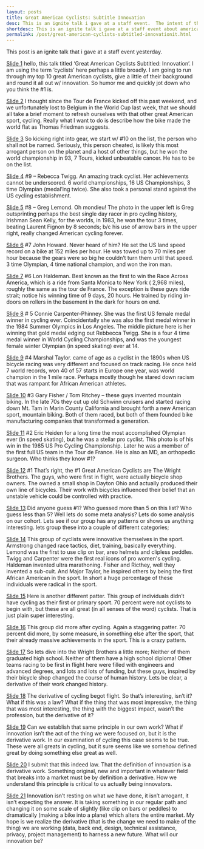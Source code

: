 ```yaml
---
layout: posts
title: Great American Cyclists: Subtitle Innovation
desc: This is an ignite talk i gave at a staff event.  The intent of this talk is really to refresh our understanding of that great american sport, cycling, and tie it all back to our understanding of innovation.
shortdesc: This is an ignite talk i gave at a staff event about american cycling and innovation.
permalink: /post/great-american-cyclists-subtitled-innovationit.html
---
```


This post is an ignite talk that i gave at a staff event yesterday.


[Slide 1](https://github.com/feomike/feomike.github.com/blob/master/images/post_cyclists/slide1.png) hello, this talk titled ‘Great American Cyclists  Subtitled: Innovation’.  I am using the term ‘cyclists’ here perhaps a little broadly.  I am going to run through my top 10 great American cyclists, give a little of their background and round it all out w/ innovation.  So humor me and quickly jot down who you think the #1 is.

[Slide 2](https://github.com/feomike/feomike.github.com/blob/master/images/post_cyclists/slide2.png) I thought since the Tour de France kicked off this past weekend, and we unfortunately lost to Belgium in the World Cup last week, that we should all take a brief moment to refresh ourselves with that other great American sport, cycling.  Really what I want to do is describe how the bike made the world flat as Thomas Friedman suggests.

[Slide 3](https://github.com/feomike/feomike.github.com/blob/master/images/post_cyclists/slide3.png) So kicking right into gear, we start w/ #10 on the list, the person who shall not be named.  Seriously, this person cheated, is likely this most arrogant person on the planet and a host of other things, but he won the world championship in 93, 7 Tours, kicked unbeatable cancer.  He has to be on the list.

[Slide 4](https://github.com/feomike/feomike.github.com/blob/master/images/post_cyclists/slide4.png) #9 – Rebecca Twigg.  An amazing track cyclist.  Her achievements cannot be underscored.  6 world championships, 16 US Championships, 3 time Olympian (medal’ing twice).  She also took a personal stand against the US cycling establishment.

[Slide 5](https://github.com/feomike/feomike.github.com/blob/master/images/post_cyclists/slide5.png) #8 – Greg Lemond.  Oh mondieu!  The photo in the upper left is Greg outsprinting perhaps the best single day racer in pro cycling history, Irishman Sean Kelly, for the worlds, in 1983, he won the tour 3 times, beating Laurent Fignon by 8 seconds; b/c his use of arrow bars in the upper right, really changed American cycling forever.

[Slide 6](https://github.com/feomike/feomike.github.com/blob/master/images/post_cyclists/slide6.png) #7 John Howard.  Never heard of him?  He set the US land speed record on a bike at 152 miles per hour.  He was towed up to 70 miles per hour because the gears were so big he couldn’t turn them until that speed.  3 time Olympian, 4 time national champion, and won the iron man.

[Slide 7](https://github.com/feomike/feomike.github.com/blob/master/images/post_cyclists/slide7.png) #6 Lon Haldeman.  Best known as the first to win the Race Across America, which is a ride from Santa Monica to New York ( 2,968 miles), roughly the same as the tour de France.  The exception is these guys ride strait; notice his winning time of 9 days, 20 hours.  He trained by riding in-doors on rollers in the basement in the dark for hours on end.

[Slide 8](https://github.com/feomike/feomike.github.com/blob/master/images/post_cyclists/slide8.png) # 5 Connie Carpenter-Phinney.  She was the first US female medal winner in cycling ever.  Coincidentally she was also the first medal winner in the 1984 Summer Olympics in Los Angeles. The middle picture here is her winning that gold medal edging out Rebbecca Twigg.  She is a four 4 time medal winner in World Cycling Championships, and was the youngest female winter Olympian (in speed skating) ever at 14. 

[Slide 9](https://github.com/feomike/feomike.github.com/blob/master/images/post_cyclists/slide9.png) #4 Marshal Taylor. came of age as a cyclist in the 1890s when US bicycle racing was very different and focused on track racing.  He once held 7 world records, won 40 of 57 starts in Europe one year, was world champion in the 1 mile race.  Perhaps mostly though he stared down racism that was rampant for African American athletes.  

[Slide 10](https://github.com/feomike/feomike.github.com/blob/master/images/post_cyclists/slide10.png) #3 Gary Fisher / Tom Ritchey – these guys invented mountain biking.  In the late 70s they cut up old Schwinn cruisers and started racing down Mt. Tam in Marin County California and brought forth a new American sport, mountain biking.  Both of them raced, but both of them founded bike manufacturing companies that transformed a generation.

[Slide 11](https://github.com/feomike/feomike.github.com/blob/master/images/post_cyclists/slide11.png) #2 Eric Heiden for a long time the most accomplished Olympian ever (in speed skating), but he was a stellar pro cyclist.  This photo is of his win in the 1985 US Pro Cycling Championship.  Later he was a member of the first full US team in the Tour de France.  He is also an MD, an orthopedic surgeon.  Who thinks they know #1?

[Slide 12](https://github.com/feomike/feomike.github.com/blob/master/images/post_cyclists/slide12.png) #1 That’s right, the #1 Great American Cyclists are The Wright Brothers.  The guys, who were first in flight, were actually bicycle shop owners.  The owned a small shop in Dayton Ohio and actually produced their own line of bicycles.   Their work with bicycles influenced their belief that an unstable vehicle could be controlled with practice.

[Slide 13](https://github.com/feomike/feomike.github.com/blob/master/images/post_cyclists/slide13.png) Did anyone guess #1?  Who guessed more than 5 on this list?  Who guess less than 5?  Well lets do some meta analysis?  Lets do some analysis on our cohort.  Lets see if our group has any patterns or shows us anything interesting.  lets group these into a couple of different categories;

[Slide 14](https://github.com/feomike/feomike.github.com/blob/master/images/post_cyclists/slide14.png) This group of cyclists were innovative themselves in the sport.  Armstrong changed race tactics, diet, training, basically everything. Lemond was the first to use clip on bar, areo helmets and clipless peddles.  Twigg and Carpenter were the first real icons of pro women's cycling.  Haldeman invented ultra marathoning.  Fisher and Ricthey, well they invented a sub-cult.  And Major Taylor, he inspired others by being the first African American in the sport.  In short a huge percentage of these individuals were radical in the sport.

[Slide 15](https://github.com/feomike/feomike.github.com/blob/master/images/post_cyclists/slide15.png) Here is another different patter.  This group of individuals didn’t have cycling as their first or primary sport.  70 percent were not cyclists to begin with, but these are all great (in all senses of the word) cyclists.  That is just plain super interesting.

[Slide 16](https://github.com/feomike/feomike.github.com/blob/master/images/post_cyclists/slide16.png) This group did more after cycling.  Again a staggering patter.  70 percent did more, by some measure, in something else after the sport, that their already massive achievements in the sport. This is a crazy pattern.

[Slide 17](https://github.com/feomike/feomike.github.com/blob/master/images/post_cyclists/slide17.png) So lets dive into the Wright Brothers a little more;  Neither of them graduated high school.  Neither of them have a high school diploma!  Other teams racing to be first in flight here were filled with engineers and advanced degrees, and lots and lots of funding, but these guys, inspired by their bicycle shop changed the course of human history.  Lets be clear, a derivative of their work changed history.

[Slide 18](https://github.com/feomike/feomike.github.com/blob/master/images/post_cyclists/slide18.png) The derivative of cycling begot flight.  So that’s interesting, isn’t it?  What if this was a law? What if the thing that was most impressive, the thing that was most interesting, the thing with the biggest impact, wasn’t the profession, but the derivative of it?

[Slide 19](https://github.com/feomike/feomike.github.com/blob/master/images/post_cyclists/slide19.png) Can we establish that same principle in our own work?  What if innovation isn’t the act of the thing we were focused on, but it is the derivative work.  In our examination of cycling this case seems to be true.  These were all greats in cycling, but it sure seems like we somehow defined great by doing something else great as well.

[Slide 20](https://github.com/feomike/feomike.github.com/blob/master/images/post_cyclists/slide20.png) I submit that this indeed law.  That the definition of innovation is a derivative work.  Something original, new and important in whatever field that breaks into a market must be by definition a derivative.  How we understand this principle is critical to us actually being innovators. 

[Slide 21](https://github.com/feomike/feomike.github.com/blob/master/images/post_cyclists/slide21.png) Innovation isn’t resting on what we have done, it isn’t arrogant, it isn’t expecting the answer.  It is taking something in our regular path and changing it on some scale of slightly (like clip on bars or peddles) to dramatically (making a bike into a plane) which alters the entire market.  My hope is we realize the derivative (that is the change we need to make of the thing) we are working (data, back end, design, technical assistance, privacy, project management) to harness a new future.  What will our innovation be? 
 
